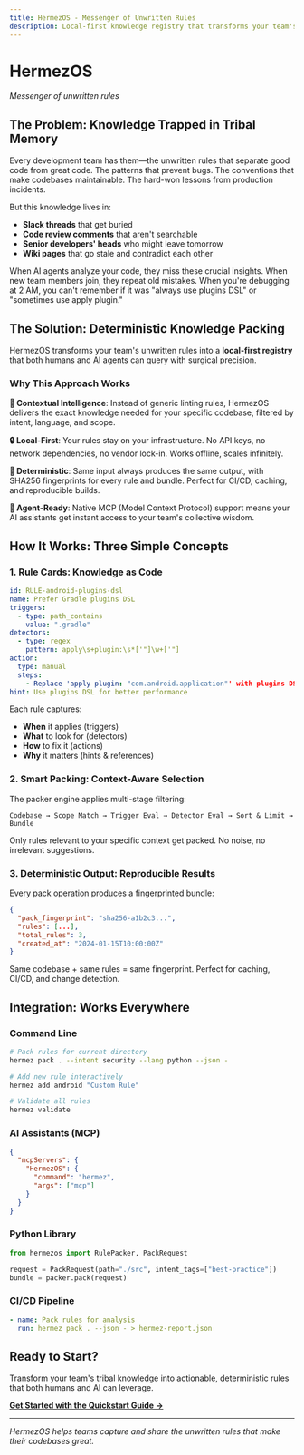 ```yaml
---
title: HermezOS - Messenger of Unwritten Rules
description: Local-first knowledge registry that transforms your team's unwritten rules into deterministic, AI-ready context packs.
---
```


# HermezOS
*Messenger of unwritten rules*

## The Problem: Knowledge Trapped in Tribal Memory

Every development team has them—the unwritten rules that separate good code from great code. The patterns that prevent bugs. The conventions that make codebases maintainable. The hard-won lessons from production incidents.

But this knowledge lives in:
- **Slack threads** that get buried
- **Code review comments** that aren't searchable
- **Senior developers' heads** who might leave tomorrow
- **Wiki pages** that go stale and contradict each other

When AI agents analyze your code, they miss these crucial insights. When new team members join, they repeat old mistakes. When you're debugging at 2 AM, you can't remember if it was "always use plugins DSL" or "sometimes use apply plugin."

## The Solution: Deterministic Knowledge Packing

HermezOS transforms your team's unwritten rules into a **local-first registry** that both humans and AI agents can query with surgical precision.

### Why This Approach Works

**🎯 Contextual Intelligence**: Instead of generic linting rules, HermezOS delivers the exact knowledge needed for your specific codebase, filtered by intent, language, and scope.

**🔒 Local-First**: Your rules stay on your infrastructure. No API keys, no network dependencies, no vendor lock-in. Works offline, scales infinitely.

**🎲 Deterministic**: Same input always produces the same output, with SHA256 fingerprints for every rule and bundle. Perfect for CI/CD, caching, and reproducible builds.

**🤖 Agent-Ready**: Native MCP (Model Context Protocol) support means your AI assistants get instant access to your team's collective wisdom.

## How It Works: Three Simple Concepts

### 1. **Rule Cards**: Knowledge as Code
```yaml
id: RULE-android-plugins-dsl
name: Prefer Gradle plugins DSL
triggers:
  - type: path_contains
    value: ".gradle"
detectors:
  - type: regex
    pattern: apply\s+plugin:\s*['"]\w+['"]
action:
  type: manual
  steps:
    - Replace 'apply plugin: "com.android.application"' with plugins DSL
hint: Use plugins DSL for better performance
```

Each rule captures:
- **When** it applies (triggers)
- **What** to look for (detectors)
- **How** to fix it (actions)
- **Why** it matters (hints & references)

### 2. **Smart Packing**: Context-Aware Selection

The packer engine applies multi-stage filtering:

```
Codebase → Scope Match → Trigger Eval → Detector Eval → Sort & Limit → Bundle
```

Only rules relevant to your specific context get packed. No noise, no irrelevant suggestions.

### 3. **Deterministic Output**: Reproducible Results

Every pack operation produces a fingerprinted bundle:

```json
{
  "pack_fingerprint": "sha256-a1b2c3...",
  "rules": [...],
  "total_rules": 3,
  "created_at": "2024-01-15T10:00:00Z"
}
```

Same codebase + same rules = same fingerprint. Perfect for caching, CI/CD, and change detection.

## Integration: Works Everywhere

### Command Line
```bash
# Pack rules for current directory
hermez pack . --intent security --lang python --json -

# Add new rule interactively
hermez add android "Custom Rule"

# Validate all rules
hermez validate
```

### AI Assistants (MCP)
```json
{
  "mcpServers": {
    "HermezOS": {
      "command": "hermez",
      "args": ["mcp"]
    }
  }
}
```

### Python Library
```python
from hermezos import RulePacker, PackRequest

request = PackRequest(path="./src", intent_tags=["best-practice"])
bundle = packer.pack(request)
```

### CI/CD Pipeline
```yaml
- name: Pack rules for analysis
  run: hermez pack . --json - > hermez-report.json
```

## Ready to Start?

Transform your team's tribal knowledge into actionable, deterministic rules that both humans and AI can leverage.

**[Get Started with the Quickstart Guide →](Quickstart.md)**

---

*HermezOS helps teams capture and share the unwritten rules that make their codebases great.*

